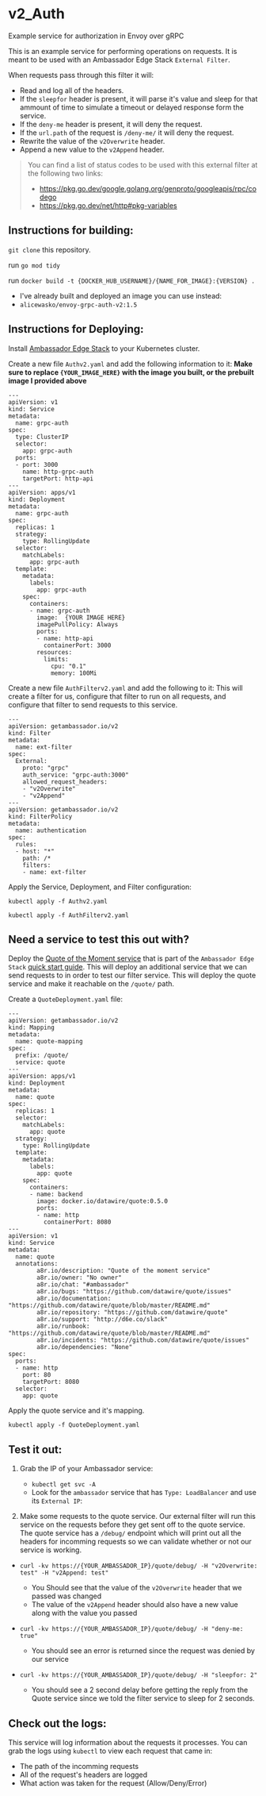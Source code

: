 # v2_Auth
Example service for authorization in Envoy over gRPC

This is an example service for performing operations on requests. It is meant to be used with
an Ambassador Edge Stack `External Filter`.

When requests pass through this filter it will:
- Read and log all of the headers.
- If the `sleepfor` header is present, it will parse it's value and sleep for that ammount of time to simulate a timeout or delayed response form the service.
- If the `deny-me` header is present, it will deny the request.
- If the `url.path` of the request is `/deny-me/` it will deny the request.
- Rewrite the value of the `v2Overwrite` header.
- Append a new value to the `v2Append` header.

> You can find a list of status codes to be used with this external filter at the following two links:
> - https://pkg.go.dev/google.golang.org/genproto/googleapis/rpc/codego
> - https://pkg.go.dev/net/http#pkg-variables

## Instructions for building:

`git clone` this repository. 

run `go mod tidy`

run `docker build -t {DOCKER_HUB_USERNAME}/{NAME_FOR_IMAGE}:{VERSION} .`
- I've already built and deployed an image you can use instead: 
- `alicewasko/envoy-grpc-auth-v2:1.5`


## Instructions for Deploying:

Install [Ambassador Edge Stack](https://www.getambassador.io/docs/edge-stack/latest/tutorials/getting-started/) to your Kubernetes cluster.



Create a new file `Authv2.yaml` and add the following information to it:
**Make sure to replace `{YOUR_IMAGE_HERE}` with the image you built, or the prebuilt image I provided above**

```
---
apiVersion: v1
kind: Service
metadata:
  name: grpc-auth
spec:
  type: ClusterIP
  selector:
    app: grpc-auth
  ports:
  - port: 3000
    name: http-grpc-auth
    targetPort: http-api
---
apiVersion: apps/v1
kind: Deployment
metadata:
  name: grpc-auth
spec:
  replicas: 1
  strategy:
    type: RollingUpdate
  selector:
    matchLabels:
      app: grpc-auth
  template:
    metadata:
      labels:
        app: grpc-auth
    spec:
      containers:
      - name: grpc-auth
        image:  {YOUR IMAGE HERE}
        imagePullPolicy: Always
        ports:
        - name: http-api
          containerPort: 3000
        resources:
          limits:
            cpu: "0.1"
            memory: 100Mi
```



Create a new file `AuthFilterv2.yaml` and add the following to it:
This will create a filter for us, configure that filter to run on all requests, and configure that filter to send requests to this service.

```
---
apiVersion: getambassador.io/v2
kind: Filter
metadata:
  name: ext-filter
spec:
  External:
    proto: "grpc"
    auth_service: "grpc-auth:3000"
    allowed_request_headers:
    - "v2Overwrite"
    - "v2Append"
---
apiVersion: getambassador.io/v2
kind: FilterPolicy
metadata:
  name: authentication
spec:
  rules:
  - host: "*"
    path: /*
    filters:
    - name: ext-filter
```

Apply the Service, Deployment, and Filter configuration:

`kubectl apply -f Authv2.yaml`

`kubectl apply -f AuthFilterv2.yaml`


## Need a service to test this out with?

Deploy the [Quote of the Moment service](github.com/datawire/quote/) that is part of the `Ambassador Edge Stack` [quick start guide](https://www.getambassador.io/docs/edge-stack/latest/tutorials/getting-started/).
This will deploy an additional service that we can send requests to in order to test our filter service. This will deploy the quote service and make it reachable on the `/quote/` path.

Create a `QuoteDeployment.yaml` file:
```
---
apiVersion: getambassador.io/v2
kind: Mapping
metadata:
  name: quote-mapping
spec:
  prefix: /quote/
  service: quote
---
apiVersion: apps/v1
kind: Deployment
metadata:
  name: quote
spec:
  replicas: 1
  selector:
    matchLabels:
      app: quote
  strategy:
    type: RollingUpdate
  template:
    metadata:
      labels:
        app: quote
    spec:
      containers:
      - name: backend
        image: docker.io/datawire/quote:0.5.0
        ports:
        - name: http
          containerPort: 8080
---
apiVersion: v1
kind: Service
metadata:
  name: quote
  annotations:
        a8r.io/description: "Quote of the moment service"
        a8r.io/owner: "No owner"
        a8r.io/chat: "#ambassador"
        a8r.io/bugs: "https://github.com/datawire/quote/issues"
        a8r.io/documentation: "https://github.com/datawire/quote/blob/master/README.md"
        a8r.io/repository: "https://github.com/datawire/quote"
        a8r.io/support: "http://d6e.co/slack"
        a8r.io/runbook: "https://github.com/datawire/quote/blob/master/README.md"
        a8r.io/incidents: "https://github.com/datawire/quote/issues"
        a8r.io/dependencies: "None"    
spec:
  ports:
  - name: http
    port: 80
    targetPort: 8080
  selector:
    app: quote

```

Apply the quote service and it's mapping.

`kubectl apply -f QuoteDeployment.yaml`

## Test it out:

1. Grab the IP of your Ambassador service:
   - `kubectl get svc -A` 
   - Look for the `ambassador` service that has `Type: LoadBalancer` and use its `External IP`:

2. Make some requests to the quote service. Our external filter will run this service on the requests before they get sent off to the quote service.
   The quote service has a `/debug/` endpoint which will print out all the headers for incomming requests so we can validate whether or not our service is working.

  - `curl -kv https://{YOUR_AMBASSADOR_IP}/quote/debug/ -H "v2Overwrite: test" -H "v2Append: test"`
    - You Should see that the value of the `v2Overwrite` header that we passed was changed
    - The value of the `v2Append` header should also have a new value along with the value you passed

  - `curl -kv https://{YOUR_AMBASSADOR_IP}/quote/debug/ -H "deny-me: true"`
    - You should see an error is returned since the request was denied by our service

  - `curl -kv https://{YOUR_AMBASSADOR_IP}/quote/debug/ -H "sleepfor: 2"`
    - You should see a 2 second delay before getting the reply from the Quote service since we told the filter service to sleep for 2 seconds.


## Check out the logs:

This service will log information about the requests it processes. You can grab the logs using `kubectl` to view each request that came in:
-  The path of the incomming requests
-  All of the request's headers are logged
-  What action was taken for the request (Allow/Deny/Error)

